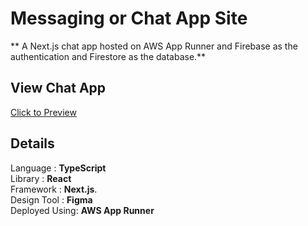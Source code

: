 # Messaging or Chat App Site
** A Next.js chat app hosted on AWS App Runner and Firebase as the authentication and Firestore as the database.**


## View Chat App
[Click to Preview](https://8urr7hhmpp.us-east-1.awsapprunner.com/)

## **Details**     
  Language : **TypeScript**     
  Library : **React**     
  Framework : **Next.js**.   
  Design Tool : **Figma**   
  Deployed Using: **AWS App Runner**
   
